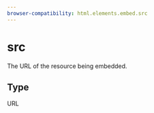 ```yaml
---
browser-compatibility: html.elements.embed.src
---
```


# src

The URL of the resource being embedded.

## Type

URL
